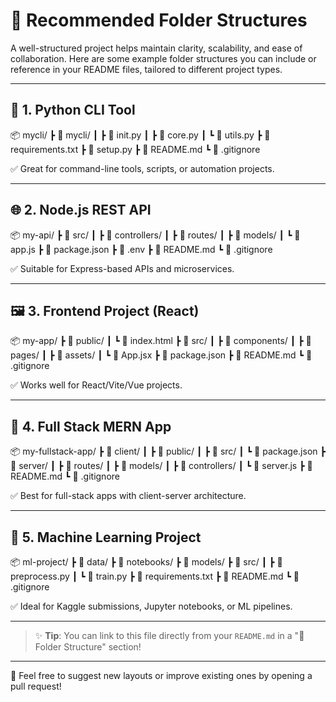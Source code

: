 # 📁 Recommended Folder Structures

A well-structured project helps maintain clarity, scalability, and ease of collaboration. Here are some example folder structures you can include or reference in your README files, tailored to different project types.

---

## 🧠 1. Python CLI Tool

📦 mycli/
┣ 📂 mycli/
┃ ┣ 📜 init.py
┃ ┣ 📜 core.py
┃ ┗ 📜 utils.py
┣ 📜 requirements.txt
┣ 📜 setup.py
┣ 📜 README.md
┗ 📜 .gitignore


✅ Great for command-line tools, scripts, or automation projects.

---

## 🌐 2. Node.js REST API

📦 my-api/
┣ 📂 src/
┃ ┣ 📂 controllers/
┃ ┣ 📂 routes/
┃ ┣ 📂 models/
┃ ┗ 📜 app.js
┣ 📜 package.json
┣ 📜 .env
┣ 📜 README.md
┗ 📜 .gitignore


✅ Suitable for Express-based APIs and microservices.

---

## 🖼️ 3. Frontend Project (React)

📦 my-app/
┣ 📂 public/
┃ ┗ 📜 index.html
┣ 📂 src/
┃ ┣ 📂 components/
┃ ┣ 📂 pages/
┃ ┣ 📂 assets/
┃ ┗ 📜 App.jsx
┣ 📜 package.json
┣ 📜 README.md
┗ 📜 .gitignore


✅ Works well for React/Vite/Vue projects.

---

## 🧩 4. Full Stack MERN App

📦 my-fullstack-app/
┣ 📂 client/
┃ ┣ 📂 public/
┃ ┣ 📂 src/
┃ ┗ 📜 package.json
┣ 📂 server/
┃ ┣ 📂 routes/
┃ ┣ 📂 models/
┃ ┣ 📂 controllers/
┃ ┗ 📜 server.js
┣ 📜 README.md
┗ 📜 .gitignore


✅ Best for full-stack apps with client-server architecture.

---

## 🤖 5. Machine Learning Project

📦 ml-project/
┣ 📂 data/
┣ 📂 notebooks/
┣ 📂 models/
┣ 📂 src/
┃ ┣ 📜 preprocess.py
┃ ┗ 📜 train.py
┣ 📜 requirements.txt
┣ 📜 README.md
┗ 📜 .gitignore


✅ Ideal for Kaggle submissions, Jupyter notebooks, or ML pipelines.

---

> ✨ **Tip**: You can link to this file directly from your `README.md` in a "📁 Folder Structure" section!

---

💬 Feel free to suggest new layouts or improve existing ones by opening a pull request!